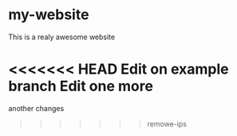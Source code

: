 # my-website

This is a realy awesome website

<<<<<<< HEAD
Edit on example branch
Edit one more
=======
another changes
>>>>>>> remowe-ips
